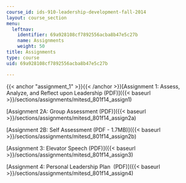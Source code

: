 ```yaml
---
course_id: ids-910-leadership-development-fall-2014
layout: course_section
menu:
  leftnav:
    identifier: 69a928108cf7892556acba8b47e5c27b
    name: Assignments
    weight: 50
title: Assignments
type: course
uid: 69a928108cf7892556acba8b47e5c27b

---
```


{{< anchor "assignment_1" >}}{{< /anchor >}}[Assignment 1: Assess, Analyze, and Reflect upon Leadership (PDF)]({{< baseurl >}}/sections/assignments/mitesd_801f14_assign1)

[Assignment 2A: Group Assessment (PDF)]({{< baseurl >}}/sections/assignments/mitesd_801f14_assign2a)

[Assignment 2B: Self Assessment (PDF - 1.7MB)]({{< baseurl >}}/sections/assignments/mitesd_801f14_assign2b)

[Assignment 3: Elevator Speech (PDF)]({{< baseurl >}}/sections/assignments/mitesd_801f14_assign3)

[Assignment 4: Personal Leadership Plan  (PDF)]({{< baseurl >}}/sections/assignments/mitesd_801f14_assign4)